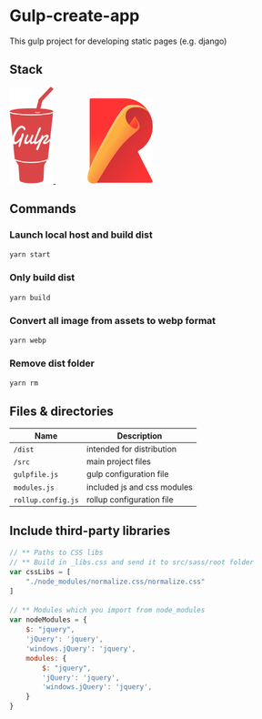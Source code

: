 # Gulp-create-app

This gulp project for developing static pages (e.g. django)

## Stack
<a href="https://github.com/gulpjs/gulp" target="_blank" rel="noopener noreferrer">
<img width="77" height="170" src='./src/assets/gulp-logo.png' alt='gulp-logo'>
</a>
<a href="https://github.com/rollup/rollup" target="_blank" rel="noopener noreferrer" style="margin-left: 4em">
<img width="115" height="150" src='./src/assets/rollup-logo.png' alt='gulp-logo'>
</a>

## Commands

### Launch local host and build dist
```
yarn start
``` 
### Only build dist
```
yarn build
```  
### Convert all image from assets to webp format
```
yarn webp
```
### Remove dist folder
```
yarn rm
``` 

## Files & directories

| Name                |  Description                                  |
|----------------------|--------------------------------------------|
| `/dist`          | intended for distribution           |
| `/src`    | main project files                                 |
| `gulpfile.js`    | gulp configuration file                                 |
| `modules.js`    | included js and css modules                                 |
| `rollup.config.js`    | rollup configuration file                                 |


## Include third-party libraries
```js
// ** Paths to CSS libs
// ** Build in _libs.css and send it to src/sass/root folder
var cssLibs = [ 
	"./node_modules/normalize.css/normalize.css"
]

// ** Modules which you import from node_modules
var nodeModules = {
	$: "jquery",
	'jQuery': 'jquery',
	'windows.jQuery': 'jquery',
	modules: {
		$: "jquery",
		'jQuery': 'jquery',
		'windows.jQuery': 'jquery',
	}
}
```
